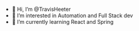 - 👋 Hi, I’m @TravisHeeter
- 👀 I’m interested in Automation and Full Stack dev
- 🌱 I’m currently learning React and Spring

<!---
TravisHeeter/TravisHeeter is a ✨ special ✨ repository because its `README.md` (this file) appears on your GitHub profile.
You can click the Preview link to take a look at your changes.
--->
